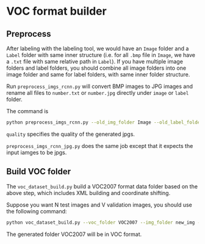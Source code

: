 # VOC format builder

## Preprocess

After labeling with the labeling tool, we would have an `Image` folder and a `Label` folder with same inner structure (i.e. for all `.bmp` file in `Image`, we have a `.txt` file with same relative path in `Label`). If you have multiple image folders and label folders, you should combine all image folders into one image folder and same for label folders, with same inner folder structure.

Run `preprocess_imgs_rcnn.py` will convert BMP images to JPG images and rename all files to `number.txt` or `number.jpg` directly under `image` or `label` folder.

The command is

``` bash
python preprocess_imgs_rcnn.py --old_img_folder Image --old_label_folder Label --new_img_folder new_img --new_label_folder new_lbl --quality 95
```

`quality` specifies the quality of the generated jpgs.

`preprocess_imgs_rcnn_jpg.py` does the same job except that it expects the input iamges to be jpgs.


## Build VOC folder

The `voc_dataset_build.py` build a VOC2007 format data folder based on the above step, which includes XML building and coordinate shifting.

Suppose you want N test images and V validation images, you should use the following command:

```bash
python voc_dataset_build.py --voc_folder VOC2007 --img_folder new_img --label_folder new_lbl --test_num N --val_num V
```

The generated folder VOC2007 will be in VOC format.
